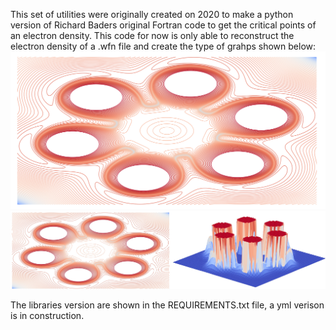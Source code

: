 This set of utilities were originally created on 2020 to make a python version of Richard Baders original Fortran code to get the critical points of an electron density. This code for now is only able to reconstruct the electron density of a .wfn file and create the type of grahps shown below:
![alt text](figures/Figure_11.png?raw=true)
![alt text](figures/hrad.jpg?raw=true)

The libraries version are shown in the REQUIREMENTS.txt file, a yml verison is in construction.
